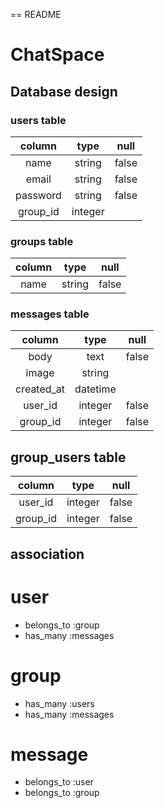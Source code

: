 == README

# ChatSpace

## Database design

### users table

| column | type | null |
|:------:|:----:|:----:|
|name    |string|false |
|email   |string|false |
|password|string|false |
|group_id|integer|     |

### groups table

| column | type | null |
|:------:|:----:|:----:|
|name    |string|false |

### messages table

| column | type | null |
|:------:|:----:|:----:|
|body    |text  |false |
|image   |string|      |
|created_at|datetime|  |
|user_id |integer|false|
|group_id|integer|false|

## group_users table

| column | type | null |
|:------:|:----:|:----:|
|user_id |integer|false|
|group_id |integer|false|



## association

# user

 - belongs_to :group
 - has_many :messages

# group

- has_many :users
- has_many :messages

# message

- belongs_to :user
- belongs_to :group



